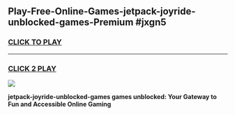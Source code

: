 
## Play-Free-Online-Games-jetpack-joyride-unblocked-games-Premium #jxgn5
<h3>
<a href="https://premium.freeplayer.one?title=jetpack-joyride-unblocked-games&ref=8M">CLICK TO PLAY</a></h3>
<hr>

<h3>
<a href="https://premium.freeplayer.one?title=jetpack-joyride-unblocked-games&ref=8M">CLICK 2 PLAY</a>
  
</h3>

<a href="https://premium.freeplayer.one?title=jetpack-joyride-unblocked-games&ref=8M"><img src="https://clearcache.store/games.png"></a>


**jetpack-joyride-unblocked-games games unblocked: Your Gateway to Fun and Accessible Online Gaming**
